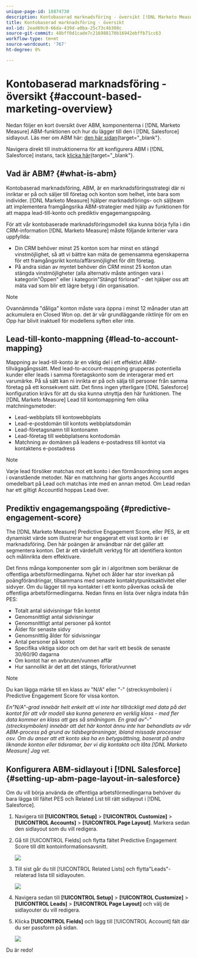 ```yaml
---
unique-page-id: 18874730
description: Kontobaserad marknadsföring - översikt [!DNL Marketo Measure] - Produktdokumentation
title: Kontobaserad marknadsföring - översikt
exl-id: 2ead69c0-66da-439d-a0ba-25c73c4b308c
source-git-commit: 48bff0d1cade7c216988170b16942ebffb71cc63
workflow-type: tm+mt
source-wordcount: '767'
ht-degree: 0%

---
```


# Kontobaserad marknadsföring - översikt {#account-based-marketing-overview}

Nedan följer en kort översikt över ABM, komponenterna i [!DNL Marketo Measure] ABM-funktionen och hur du lägger till den i [!DNL Salesforce] sidlayout. Läs mer om ABM här: [den här sidan](https://www.marketo.com/account-based-marketing/){target="_blank"}.

Navigera direkt till instruktionerna för att konfigurera ABM i [!DNL Salesforce] instans, tack [klicka här](/help/advanced-marketo-measure-features/account-based-marketing/account-based-marketing-overview.md#setting-up-abm-page-layout-in-salesforce){target="_blank"}.

## Vad är ABM? {#what-is-abm}

Kontobaserad marknadsföring, ABM, är en marknadsföringsstrategi där ni inriktar er på och säljer till företag och konton som helhet, inte bara som individer. [!DNL Marketo Measure] hjälper marknadsförings- och säljteam att implementera framgångsrika ABM-strategier med hjälp av funktionen för att mappa lead-till-konto och prediktiv engagemangspoäng.

För att vår kontobaserade marknadsföringsmodell ska kunna börja fylla i din CRM-information [!DNL Marketo Measure] måste följande kriterier vara uppfyllda:

* Din CRM behöver minst 25 konton som har minst en stängd vinstmöjlighet, så att vi bättre kan mäta de gemensamma egenskaperna för ett framgångsrikt konto/affärsmöjlighet för ditt företag.
* På andra sidan av myntet behöver din CRM minst 25 konton utan stängda vinstmöjligheter (alla alternativ måste antingen vara i kategorin&quot;Öppen&quot; eller i kategorin&quot;Stängd förlorad&quot; - det hjälper oss att mäta vad som blir ett lägre betyg i din organisation.

>[!NOTE]
>
>Ovannämnda &quot;dåliga&quot; konton måste vara öppna i minst 12 månader utan att ackumulera en Closed Won op. det är vår grundläggande riktlinje för om en Opp har blivit inaktuell för modellens syften eller inte.

## Lead-till-konto-mappning {#lead-to-account-mapping}

Mappning av lead-till-konto är en viktig del i ett effektivt ABM-tillvägagångssätt. Med lead-to-account-mappning grupperas potentiella kunder eller leads i samma företagskonto som de interagerar med ert varumärke. På så sätt kan ni inrikta er på och sälja till personer från samma företag på ett konsekvent sätt. Det finns ingen ytterligare [!DNL Salesforce] konfiguration krävs för att du ska kunna utnyttja den här funktionen. The [!DNL Marketo Measure] Lead till kontomappning fem olika matchningsmetoder:

* Lead-webbplats till kontowebbplats
* Lead-e-postdomän till kontots webbplatsdomän
* Lead-företagsnamn till kontonamn
* Lead-företag till webbplatsens kontodomän
* Matchning av domänen på leadens e-postadress till kontot via kontaktens e-postadress

>[!NOTE]
>
>Varje lead försöker matchas mot ett konto i den förmånsordning som anges i ovanstående metoder. När en matchning har gjorts anges AccountId omedelbart på Lead och matchas inte med en annan metod. Om Lead redan har ett giltigt AccountId hoppas Lead över.

## Prediktiv engagemangspoäng {#predictive-engagement-score}

The [!DNL Marketo Measure] Predictive Engagement Score, eller PES, är ett dynamiskt värde som illustrerar hur engagerat ett visst konto är i er marknadsföring. Den här poängen är användbar när det gäller att segmentera konton. Det är ett värdefullt verktyg för att identifiera konton och målinrikta dem effektivare.

Det finns många komponenter som går in i algoritmen som beräknar de offentliga arbetsförmedlingarna. Nyhet och ålder har stor inverkan på poängförändringar, tillsammans med senaste kontaktytpunktsaktivitet eller sidvyer. Om du lägger till nya kontakter i ett konto påverkas också de offentliga arbetsförmedlingarna. Nedan finns en lista över några indata från PES:

* Totalt antal sidvisningar från kontot
* Genomsnittligt antal sidvisningar
* Genomsnittligt antal personer på kontot
* Ålder för senaste sidvy
* Genomsnittlig ålder för sidvisningar
* Antal personer på kontot
* Specifika viktiga sidor och om det har varit ett besök de senaste 30/60/90 dagarna
* Om kontot har en avbruten/vunnen affär
* Hur sannolikt är det att det stängs, förlorat/vunnet

>[!NOTE]
>
>Du kan lägga märke till en klass av &quot;N/A&quot; eller &quot;-&quot; (strecksymbolen) i Predictive Engagement Score för vissa konton.

_En&quot;N/A&quot;-grad innebär helt enkelt att vi inte har tillräckligt med data på det kontot för att vår modell ska kunna generera en verklig klass - med fler data kommer en klass att ges så småningom._
_En grad av&quot;-&quot; (strecksymbolen) innebär att det här kontot ännu inte har behandlats av vår ABM-process på grund av tidsbegränsningar, ibland missade processer osv. Om du anser att ett konto ska ha en betygsättning, baserat på andra liknande konton eller tidsramar, ber vi dig kontakta och låta [!DNL Marketo Measure] Jag vet._

## Konfigurera ABM-sidlayout i [!DNL Salesforce] {#setting-up-abm-page-layout-in-salesforce}

Om du vill börja använda de offentliga arbetsförmedlingarna behöver du bara lägga till fältet PES och Related List till rätt sidlayout i [!DNL Salesforce].

1. Navigera till **[!UICONTROL Setup]** > **[!UICONTROL Customize]** > **[!UICONTROL Accounts]** > **[!UICONTROL Page Layout]**. Markera sedan den sidlayout som du vill redigera.
1. Gå till [!UICONTROL Fields] och flytta fältet Predictive Engagement Score till ditt kontoinformationsavsnitt.

   ![](assets/1.png)

1. Till sist går du till [!UICONTROL Related Lists] och flytta&quot;Leads&quot;-relaterad lista till sidlayouten.

   ![](assets/2.png)

1. Navigera sedan till **[!UICONTROL Setup]** > **[!UICONTROL Customize]** > **[!UICONTROL Leads]** > **[!UICONTROL Page Layout]** och välj de sidlayouter du vill redigera.
1. Klicka **[!UICONTROL Fields]** och lägg till [!UICONTROL Account] fält där du ser passform på sidan.

   ![](assets/3.png)

Du är redo!

